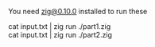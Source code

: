 You need zig@0.10.0 installed to run these

cat input.txt | zig run ./part1.zig  
cat input.txt | zig run ./part2.zig
